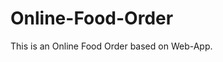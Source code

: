# Online-Food-Order

This is an Online Food Order based on Web-App.


















































































































































































































































































